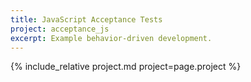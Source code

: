 ```yaml
---
title: JavaScript Acceptance Tests
project: acceptance_js
excerpt: Example behavior-driven development.
---
```

{% include_relative project.md project=page.project %}